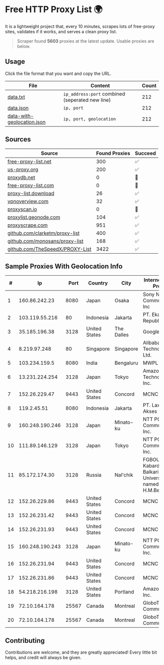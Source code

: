 
# Free HTTP Proxy List 🌍

It is a lightweight project that, every 10 minutes, scrapes lots of free-proxy sites, validates if it works, and serves a clean proxy list.


> Scraper found **5603** proxies at the latest update. Usable proxies are below.

## Usage

Click the file format that you want and copy the URL.


|File|Content|Count|
|----|-------|-----|
|[data.txt](https://raw.githubusercontent.com/themiralay/Proxy-List-World/master/data.txt)|`ip_address:port` combined (seperated new line)|212|
|[data.json](https://raw.githubusercontent.com/themiralay/Proxy-List-World/master/data.json)|`ip, port`|212|
|[data-with-geolocation.json](https://raw.githubusercontent.com/themiralay/Proxy-List-World/master/data-with-geolocation.json)|`ip, port, geolocation`|212|

## Sources

|Source|Found Proxies|Succeed|
|------|-------------|-------|
|[free-proxy-list.net](https://free-proxy-list.net)|300|✅|
|[us-proxy.org](https://www.us-proxy.org)|200|✅|
|[proxydb.net](http://proxydb.net)|0|🚫|
|[free-proxy-list.com](https://free-proxy-list.com/?page=&port=&type%5B%5D=http&type%5B%5D=https&up_time=0&search=Search)|0|🚫|
|[proxy-list.download](https://www.proxy-list.download/HTTP)|26|✅|
|[vpnoverview.com](https://vpnoverview.com/privacy/anonymous-browsing/free-proxy-servers)|32|✅|
|[proxyscan.io](https://www.proxyscan.io)|0|🚫|
|[proxylist.geonode.com](https://proxylist.geonode.com/api/proxy-list?limit=300&page=1&sort_by=lastChecked&sort_type=desc&protocols=http,https)|104|✅|
|[proxyscrape.com](https://api.proxyscrape.com/v2/?request=displayproxies&protocol=http&timeout=10000&country=all&ssl=all&anonymity=all)|951|✅|
|[github.com/clarketm/proxy-list](https://raw.githubusercontent.com/clarketm/proxy-list/master/proxy-list-raw.txt)|400|✅|
|[github.com/monosans/proxy-list](https://raw.githubusercontent.com/monosans/proxy-list/main/proxies/http.txt)|168|✅|
|[github.com/TheSpeedX/PROXY-List](https://raw.githubusercontent.com/TheSpeedX/PROXY-List/master/http.txt)|3422|✅|


## Sample Proxies With Geolocation Info

|#|Ip|Port|Country|City|Internet Service Provider|
|-|--|----|-------|----|-------------------------|
|1|160.86.242.23|8080|Japan|Osaka|Sony Network Communications Inc|
|2|103.119.55.216|80|Indonesia|Jakarta|PT. Eka Mas Republik|
|3|35.185.196.38|3128|United States|The Dalles|Google LLC|
|4|8.219.97.248|80|Singapore|Singapore|Alibaba (US) Technology Co., Ltd.|
|5|103.234.159.5|8080|India|Bengaluru|MWPL|
|6|13.231.224.254|3128|Japan|Tokyo|Amazon Technologies Inc.|
|7|152.26.229.47|9443|United States|Concord|MCNC|
|8|119.2.45.51|8080|Indonesia|Jakarta|PT. Laxo Global Akses|
|9|160.248.190.246|3128|Japan|Minato-ku|NTT PC Communications, Inc.|
|10|111.89.146.129|3128|Japan|Tokyo|NTT PC Communications, Inc.|
|11|85.172.174.30|3128|Russia|Nal'chik|FGBOU VPO Kabardino-Balkarian State University named after H.M.Berbekov|
|12|152.26.229.86|9443|United States|Concord|MCNC|
|13|152.26.231.42|9443|United States|Concord|MCNC|
|14|152.26.231.93|9443|United States|Concord|MCNC|
|15|160.248.190.243|3128|Japan|Minato-ku|NTT PC Communications, Inc.|
|16|152.26.231.94|9443|United States|Concord|MCNC|
|17|152.26.231.86|9443|United States|Concord|MCNC|
|18|54.218.216.198|3128|United States|Portland|Amazon.com, Inc.|
|19|72.10.164.178|25567|Canada|Montreal|GloboTech Communications|
|20|72.10.164.178|25567|Canada|Montreal|GloboTech Communications|



## Contributing

Contributions are welcome, and they are greatly appreciated! Every
little bit helps, and credit will always be given.

